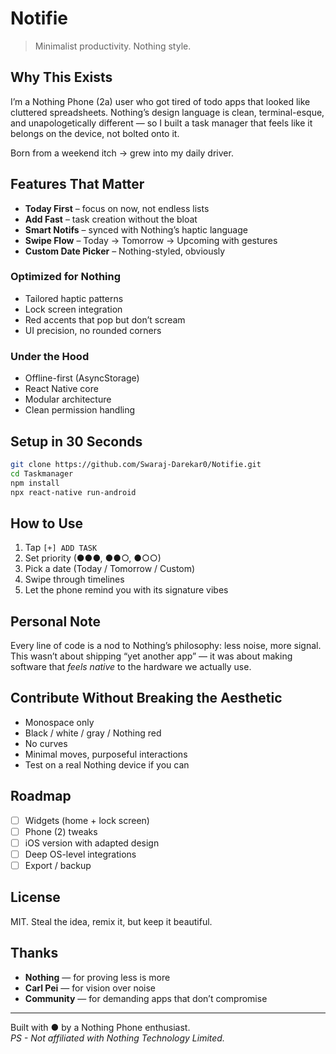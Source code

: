 # Notifie  

> Minimalist productivity. Nothing style.  

## Why This Exists  
I’m a Nothing Phone (2a) user who got tired of todo apps that looked like cluttered spreadsheets. Nothing’s design language is clean, terminal-esque, and unapologetically different — so I built a task manager that feels like it belongs on the device, not bolted onto it.  

Born from a weekend itch → grew into my daily driver.  

## Features That Matter  
- **Today First** – focus on now, not endless lists  
- **Add Fast** – task creation without the bloat  
- **Smart Notifs** – synced with Nothing’s haptic language  
- **Swipe Flow** – Today → Tomorrow → Upcoming with gestures  
- **Custom Date Picker** – Nothing-styled, obviously  

### Optimized for Nothing  
- Tailored haptic patterns  
- Lock screen integration  
- Red accents that pop but don’t scream  
- UI precision, no rounded corners  

### Under the Hood  
- Offline-first (AsyncStorage)  
- React Native core  
- Modular architecture  
- Clean permission handling  

## Setup in 30 Seconds  
```bash
git clone https://github.com/Swaraj-Darekar0/Notifie.git
cd Taskmanager
npm install
npx react-native run-android
```  

## How to Use  
1. Tap `[+] ADD TASK`  
2. Set priority (●●●, ●●○, ●○○)  
3. Pick a date (Today / Tomorrow / Custom)  
4. Swipe through timelines  
5. Let the phone remind you with its signature vibes  

## Personal Note  
Every line of code is a nod to Nothing’s philosophy: less noise, more signal. This wasn’t about shipping “yet another app” — it was about making software that *feels native* to the hardware we actually use.  

## Contribute Without Breaking the Aesthetic  
- Monospace only  
- Black / white / gray / Nothing red  
- No curves  
- Minimal moves, purposeful interactions  
- Test on a real Nothing device if you can  

## Roadmap  
- [ ] Widgets (home + lock screen)  
- [ ] Phone (2) tweaks  
- [ ] iOS version with adapted design  
- [ ] Deep OS-level integrations  
- [ ] Export / backup  

## License  
MIT. Steal the idea, remix it, but keep it beautiful.  

## Thanks  
- **Nothing** — for proving less is more  
- **Carl Pei** — for vision over noise  
- **Community** — for demanding apps that don’t compromise  

---  
Built with ● by a Nothing Phone enthusiast.  
*PS - Not affiliated with Nothing Technology Limited.*  

